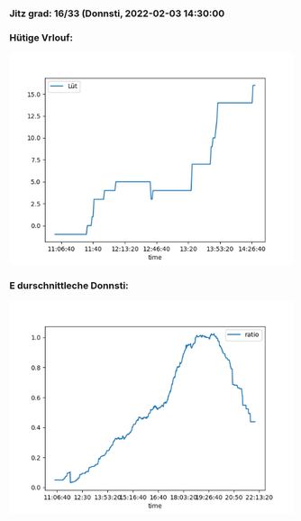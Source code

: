 ### Jitz grad: 16/33 (Donnsti, 2022-02-03 14:30:00

### Hütige Vrlouf:
![Graph](Today.png)

### E durschnittleche Donnsti:
![Graph](Donnsti.png)
